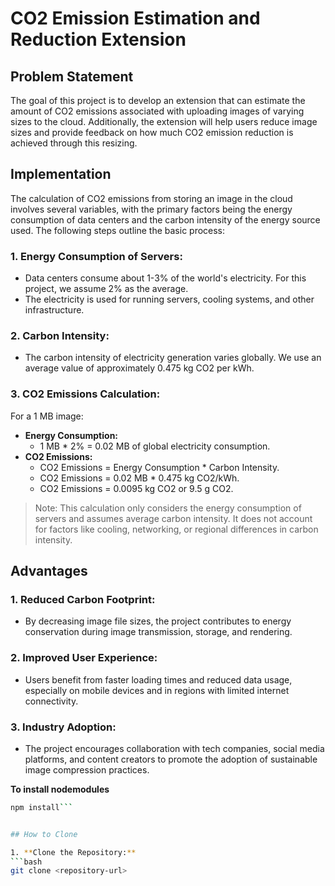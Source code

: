 # CO2 Emission Estimation and Reduction Extension

## Problem Statement

The goal of this project is to develop an extension that can estimate the amount of CO2 emissions associated with uploading images of varying sizes to the cloud. Additionally, the extension will help users reduce image sizes and provide feedback on how much CO2 emission reduction is achieved through this resizing.

## Implementation

The calculation of CO2 emissions from storing an image in the cloud involves several variables, with the primary factors being the energy consumption of data centers and the carbon intensity of the energy source used. The following steps outline the basic process:

### 1. **Energy Consumption of Servers:**
   - Data centers consume about 1-3% of the world's electricity. For this project, we assume 2% as the average.
   - The electricity is used for running servers, cooling systems, and other infrastructure.

### 2. **Carbon Intensity:**
   - The carbon intensity of electricity generation varies globally. We use an average value of approximately 0.475 kg CO2 per kWh.

### 3. **CO2 Emissions Calculation:**

For a 1 MB image:
- **Energy Consumption:** 
  - 1 MB * 2% = 0.02 MB of global electricity consumption.
- **CO2 Emissions:** 
  - CO2 Emissions = Energy Consumption * Carbon Intensity.
  - CO2 Emissions = 0.02 MB * 0.475 kg CO2/kWh.
  - CO2 Emissions = 0.0095 kg CO2 or 9.5 g CO2.

> Note: This calculation only considers the energy consumption of servers and assumes average carbon intensity. It does not account for factors like cooling, networking, or regional differences in carbon intensity.

## Advantages

### 1. **Reduced Carbon Footprint:**
   - By decreasing image file sizes, the project contributes to energy conservation during image transmission, storage, and rendering.

### 2. **Improved User Experience:**
   - Users benefit from faster loading times and reduced data usage, especially on mobile devices and in regions with limited internet connectivity.

### 3. **Industry Adoption:**
   - The project encourages collaboration with tech companies, social media platforms, and content creators to promote the adoption of sustainable image compression practices.

**To install nodemodules**
   ```bash
   npm install```


## How to Clone

1. **Clone the Repository:**
   ```bash
   git clone <repository-url>
